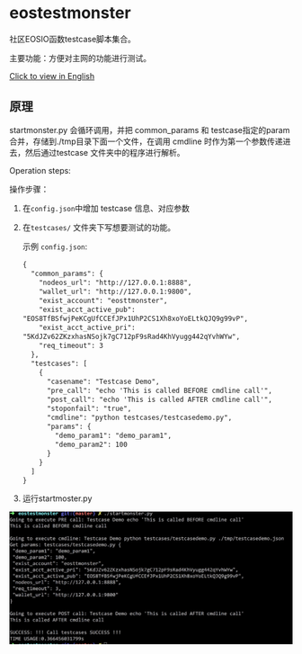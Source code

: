 # eostestmonster
社区EOSIO函数testcase脚本集合。

主要功能：方便对主网的功能进行测试。

[Click to view in English](README.md)

## 原理

startmonster.py 会循环调用，并把 common_params 和 testcase指定的param合并，存储到./tmp目录下面一个文件，在调用 cmdline 时作为第一个参数传递进去，然后通过testcase 文件夹中的程序进行解析。

Operation steps:

操作步骤：

1. 在`config.json`中增加 testcase 信息、对应参数

2. 在`testcases/` 文件夹下写想要测试的功能。

   示例 `config.json`:

   ```
   {
     "common_params": {
       "nodeos_url": "http://127.0.0.1:8888",
       "wallet_url": "http://127.0.0.1:9800",
       "exist_account": "eosttmonster",
       "exist_acct_active_pub": "EOS8TfBSfwjPeKCgUfCCEfJPx1UhP2CS1Xh8xoYoELtkQJQ9g99vP",
       "exist_acct_active_pri": "5KdJZv62ZKzxhasNSojk7gC712pF9sRad4KhVyugg442qYvhWYw",
       "req_timeout": 3
     },
     "testcases": [
       {
         "casename": "Testcase Demo",
         "pre_call": "echo 'This is called BEFORE cmdline call'",
         "post_call": "echo 'This is called AFTER cmdline call'",
         "stoponfail": "true",
         "cmdline": "python testcases/testcasedemo.py",
         "params": {
           "demo_param1": "demo_param1",
           "demo_param2": 100
         }
       }
     ]
   }
   ```

3. 运行startmoster.py

![image](./image/startmonster.png)
